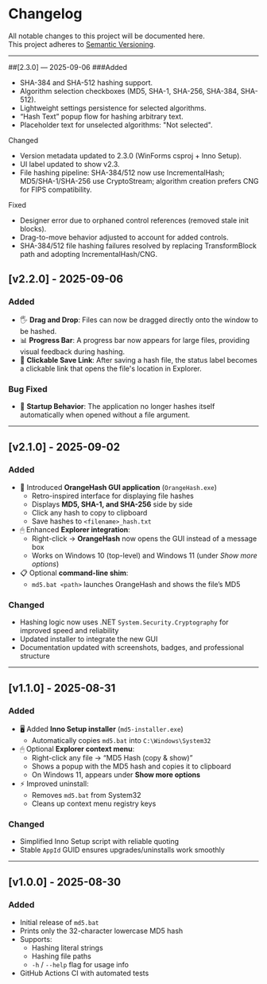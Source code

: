 # Changelog

All notable changes to this project will be documented here.  
This project adheres to [Semantic Versioning](https://semver.org/).

---
##[2.3.0] — 2025-09-06
###Added
- SHA-384 and SHA-512 hashing support.
- Algorithm selection checkboxes (MD5, SHA-1, SHA-256, SHA-384, SHA-512).
- Lightweight settings persistence for selected algorithms.
- “Hash Text” popup flow for hashing arbitrary text.
- Placeholder text for unselected algorithms: "Not selected".

Changed
- Version metadata updated to 2.3.0 (WinForms csproj + Inno Setup).
- UI label updated to show v2.3.
- File hashing pipeline: SHA-384/512 now use IncrementalHash; MD5/SHA-1/SHA-256
  use CryptoStream; algorithm creation prefers CNG for FIPS compatibility.

Fixed
- Designer error due to orphaned control references (removed stale init blocks).
- Drag-to-move behavior adjusted to account for added controls.
- SHA-384/512 file hashing failures resolved by replacing TransformBlock path
  and adopting IncrementalHash/CNG.

## [v2.2.0] - 2025-09-06
### Added
- 🖐️ **Drag and Drop**: Files can now be dragged directly onto the window to be hashed.
- 📊 **Progress Bar**: A progress bar now appears for large files, providing visual feedback during hashing.
- 🔗 **Clickable Save Link**: After saving a hash file, the status label becomes a clickable link that opens the file's location in Explorer.

### Bug Fixed
- 🐛 **Startup Behavior**: The application no longer hashes itself automatically when opened without a file argument.

---

## [v2.1.0] - 2025-09-02
### Added
- 🍊 Introduced **OrangeHash GUI application** (`OrangeHash.exe`)
  - Retro-inspired interface for displaying file hashes
  - Displays **MD5, SHA-1, and SHA-256** side by side
  - Click any hash to copy to clipboard
  - Save hashes to `<filename>_hash.txt`
- 🖱 Enhanced **Explorer integration**:
  - Right-click → **OrangeHash** now opens the GUI instead of a message box
  - Works on Windows 10 (top-level) and Windows 11 (under *Show more options*)
- 📋 Optional **command-line shim**:
  - `md5.bat <path>` launches OrangeHash and shows the file’s MD5

### Changed
- Hashing logic now uses .NET `System.Security.Cryptography` for improved speed and reliability
- Updated installer to integrate the new GUI
- Documentation updated with screenshots, badges, and professional structure

---

## [v1.1.0] - 2025-08-31
### Added
- 🖥 Added **Inno Setup installer** (`md5-installer.exe`)
  - Automatically copies `md5.bat` into `C:\Windows\System32`
- 🖱 Optional **Explorer context menu**:
  - Right-click any file → “MD5 Hash (copy & show)”
  - Shows a popup with the MD5 hash and copies it to clipboard
  - On Windows 11, appears under **Show more options**
- ⚡ Improved uninstall:
  - Removes `md5.bat` from System32
  - Cleans up context menu registry keys

### Changed
- Simplified Inno Setup script with reliable quoting
- Stable `AppId` GUID ensures upgrades/uninstalls work smoothly

---

## [v1.0.0] - 2025-08-30
### Added
- Initial release of `md5.bat`
- Prints only the 32-character lowercase MD5 hash
- Supports:
  - Hashing literal strings
  - Hashing file paths
  - `-h` / `--help` flag for usage info
- GitHub Actions CI with automated tests
